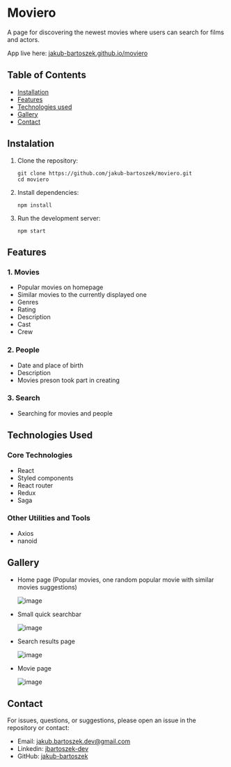# Moviero

A page for discovering the newest movies where users can search for films and actors.

App live here: [jakub-bartoszek.github.io/moviero](https://jakub-bartoszek.github.io/moviero)

## Table of Contents

- [Installation](#instalation)
- [Features](#features)
- [Technologies used](#technologies-used)
- [Gallery](#gallery)
- [Contact](#contact)

## Instalation

1. Clone the repository:

   ```
   git clone https://github.com/jakub-bartoszek/moviero.git
   cd moviero
   ```

2. Install dependencies:
   ```
   npm install
   ```
3. Run the development server:
   ```
   npm start
   ```

## Features

### 1. Movies

- Popular movies on homepage
- Similar movies to the currently displayed one
- Genres
- Rating
- Description
- Cast
- Crew

### 2. People

- Date and place of birth
- Description
- Movies preson took part in creating

### 3. Search

- Searching for movies and people

## Technologies Used

### Core Technologies

- React
- Styled components
- React router
- Redux
- Saga

### Other Utilities and Tools

- Axios
- nanoid

## Gallery

- Home page (Popular movies, one random popular movie with similar movies suggestions)

  ![image](https://github.com/jakub-bartoszek/moviero/assets/113419864/98c2d404-8a00-4a2d-bb45-ebebad091500)

- Small quick searchbar

  ![image](https://github.com/jakub-bartoszek/moviero/assets/113419864/9c22d96b-a1cc-47f0-a4ca-2291ebfa21bf)

- Search results page

  ![image](https://github.com/jakub-bartoszek/moviero/assets/113419864/e3260e54-3bb3-4d55-a46f-9ec0f92001ad)

- Movie page

  ![image](https://github.com/jakub-bartoszek/moviero/assets/113419864/bbb5f24e-44a9-4cd2-b2e1-0eed6907d842)

## Contact

For issues, questions, or suggestions, please open an issue in the repository or contact:

- Email: jakub.bartoszek.dev@gmail.com
- Linkedin: [jbartoszek-dev](https://www.linkedin.com/in/jbartoszek-dev)
- GitHub: [jakub-bartoszek](https://github.com/jakub-bartoszek)

